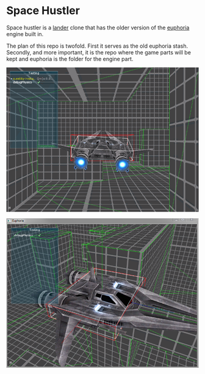 # Space Hustler

Space hustler is a [lander](https://www.youtube.com/playlist?list=PL5531857B8D63F3E1) clone that has the older version of the [euphoria](https://github.com/madeso/euphoria) engine built in.

The plan of this repo is twofold. First it serves as the old euphoria stash. Secondly, and more important, it is the repo where the game parts will be kept and euphoria is the folder for the engine part.

![physics](images/04-physics.gif "physics")

![perfect landing](images/05-perfect-landing.PNG "Perfect landing")
